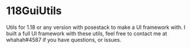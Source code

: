 # 118GuiUtils

Utils for 1.18 or any version with posestack to make a UI framework with.
I built a full UI framework with these utils, feel free to contact me at whahah#4587 if you have questions, or issues.

